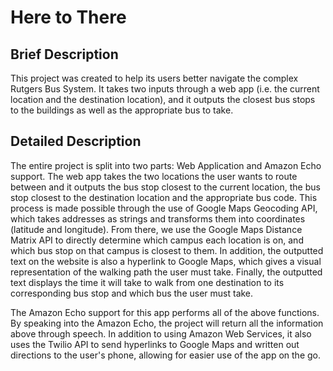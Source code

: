 # Here to There

## Brief Description

This project was created to help its users better navigate the complex Rutgers Bus System. It takes two inputs through a web app (i.e. the current location and the destination location), and it outputs the closest bus stops to the buildings as well as the appropriate bus to take.

## Detailed Description

The entire project is split into two parts: Web Application and Amazon Echo support. The web app takes the two locations the user wants to route between and it outputs the bus stop closest to the current location, the bus stop closest to the destination location and the appropriate bus code. This process is made possible through the use of Google Maps Geocoding API, which takes addresses as strings and transforms them into coordinates (latitude and longitude). From there, we use the Google Maps Distance Matrix API to directly determine which campus each location is on, and which bus stop on that campus is closest to them. In addition, the outputted text on the website is also a hyperlink to Google Maps, which gives a visual representation of the walking path the user must take. Finally, the outputted text displays the time it will take to walk from one destination to its corresponding bus stop and which bus the user must take.

The Amazon Echo support for this app performs all of the above functions. By speaking into the Amazon Echo, the project will return all the information above through speech. In addition to using Amazon Web Services, it also uses the Twilio API to send hyperlinks to Google Maps and written out directions to the user's phone, allowing for easier use of the app on the go. 
